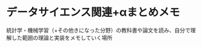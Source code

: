 # データサイエンス関連+αまとめメモ

統計学・機械学習（+その他きになった分野）の教科書や論文を読み、自分で理解した範囲の理論と実装をメモしていく場所

```{tableofcontents}
```

